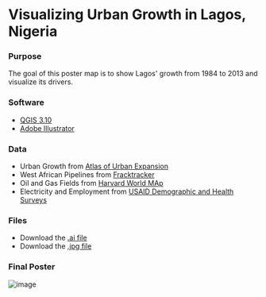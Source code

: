 # Visualizing Urban Growth in Lagos, Nigeria

### Purpose

The goal of this poster map is to show Lagos' growth from 1984 to 2013 and visualize its drivers.

### Software

* [QGIS 3.10](https://qgis.org/en/site/forusers/download.html)
* [Adobe Illustrator](https://www.adobe.com/products/illustrator/free-trial-download.html)

### Data

* Urban Growth from [Atlas of Urban Expansion](http://www.atlasofurbanexpansion.org/cities/view/Lagos)
* West African Pipelines from [Fracktracker](https://www.arcgis.com/home/item.html?id=79e940c72bef40709d131319b24001d7)
* Oil and Gas Fields from [Harvard World MAp](https://worldmap.harvard.edu/data/geonode:location_of_the_worlds_petroleum_fields__xtl)
* Electricity and Employment from [USAID Demographic and Health Surveys](https://dhsprogram.com/methodology/GPS-Data-Collection.cfm)

### Files

* Download the [.ai file](mainmap_master.ai)
* Download the [.jpg file](LagosUrbanGrowth.jpg)

### Final Poster

![image](Burt_FinalLayout-01.png)



